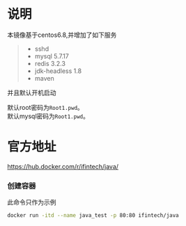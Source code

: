 # 说明
本镜像基于centos6.8,并增加了如下服务
> * sshd
> * mysql 5.7.17
> * redis 3.2.3
> * jdk-headless 1.8
> * maven

并且默认开机启动

默认root密码为`Root1.pwd`。  
默认mysql密码为`Root1.pwd`。  


# 官方地址
https://hub.docker.com/r/ifintech/java/

### 创建容器
此命令只作为示例
```bash
docker run -itd --name java_test -p 80:80 ifintech/java
```
